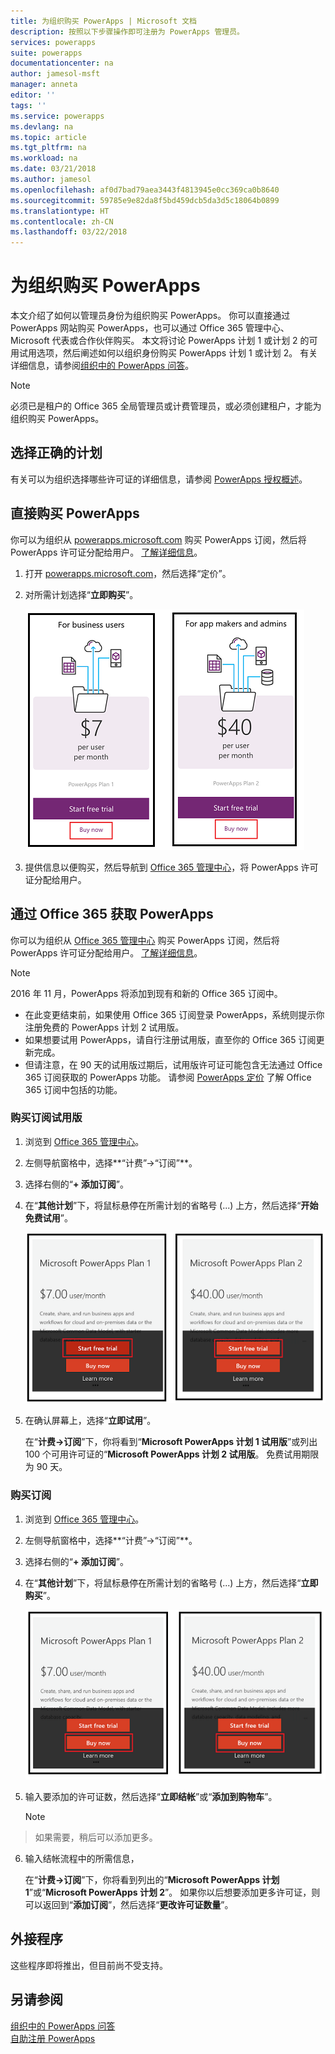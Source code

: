 ```yaml
---
title: 为组织购买 PowerApps | Microsoft 文档
description: 按照以下步骤操作即可注册为 PowerApps 管理员。
services: powerapps
suite: powerapps
documentationcenter: na
author: jamesol-msft
manager: anneta
editor: ''
tags: ''
ms.service: powerapps
ms.devlang: na
ms.topic: article
ms.tgt_pltfrm: na
ms.workload: na
ms.date: 03/21/2018
ms.author: jamesol
ms.openlocfilehash: af0d7bad79aea3443f4813945e0cc369ca0b8640
ms.sourcegitcommit: 59785e9e82da8f5bd459dcb5da3d5c18064b0899
ms.translationtype: HT
ms.contentlocale: zh-CN
ms.lasthandoff: 03/22/2018
---
```

# <a name="purchase-powerapps-for-your-organization"></a>为组织购买 PowerApps
本文介绍了如何以管理员身份为组织购买 PowerApps。 你可以直接通过 PowerApps 网站购买 PowerApps，也可以通过 Office 365 管理中心、Microsoft 代表或合作伙伴购买。 本文将讨论 PowerApps 计划 1 或计划 2 的可用试用选项，然后阐述如何以组织身份购买 PowerApps 计划 1 或计划 2。 有关详细信息，请参阅[组织中的 PowerApps 问答](signup-question-and-answer.md)。

> [!NOTE]
>   必须已是租户的 Office 365 全局管理员或计费管理员，或必须创建租户，才能为组织购买 PowerApps。

## <a name="choosing-the-right-plan"></a>选择正确的计划
有关可以为组织选择哪些许可证的详细信息，请参阅 [PowerApps 授权概述](pricing-billing-skus.md)。

## <a name="purchase-powerapps-directly"></a>直接购买 PowerApps
你可以为组织从 [powerapps.microsoft.com][4] 购买 PowerApps 订阅，然后将 PowerApps 许可证分配给用户。 [了解详细信息][5]。

1. 打开 [powerapps.microsoft.com][4]，然后选择“定价”。

2. 对所需计划选择“**立即购买**”。

    ![](./media/signup-for-powerapps-admin/buy-now.png)

3. 提供信息以便购买，然后导航到 [Office 365 管理中心][6]，将 PowerApps 许可证分配给用户。

## <a name="get-powerapps-through-office-365"></a>通过 Office 365 获取 PowerApps
你可以为组织从 [Office 365 管理中心][6] 购买 PowerApps 订阅，然后将 PowerApps 许可证分配给用户。 [了解详细信息][5]。

> [!NOTE]
> 2016 年 11 月，PowerApps 将添加到现有和新的 Office 365 订阅中。
>
> * 在此变更结束前，如果使用 Office 365 订阅登录 PowerApps，系统则提示你注册免费的 PowerApps 计划 2 试用版。
> * 如果想要试用 PowerApps，请自行注册试用版，直至你的 Office 365 订阅更新完成。  
> * 但请注意，在 90 天的试用版过期后，试用版许可证可能包含无法通过 Office 365 订阅获取的 PowerApps 功能。  请参阅 [PowerApps 定价][2] 了解 Office 365 订阅中包括的功能。


### <a name="purchase-a-subscription-trial"></a>购买订阅试用版
1. 浏览到 [Office 365 管理中心][6]。

2. 左侧导航窗格中，选择**“计费”->“订阅”**。

3. 选择右侧的“**+ 添加订阅**”。

4. 在“**其他计划**”下，将鼠标悬停在所需计划的省略号 (...) 上方，然后选择“**开始免费试用**”。

    ![](./media/signup-for-powerapps-admin/admin-purchase-trial.png)

5. 在确认屏幕上，选择“**立即试用**”。

    在“**计费->订阅**”下，你将看到“**Microsoft PowerApps 计划 1 试用版**”或列出 100 个可用许可证的“**Microsoft PowerApps 计划 2 试用版**。 免费试用期限为 90 天。

### <a name="purchase-a-subscription"></a>购买订阅
1. 浏览到 [Office 365 管理中心][6]。

2. 左侧导航窗格中，选择**“计费”->“订阅”**。

3. 选择右侧的“**+ 添加订阅**”。

4. 在“**其他计划**”下，将鼠标悬停在所需计划的省略号 (...) 上方，然后选择“**立即购买**”。

    ![](./media/signup-for-powerapps-admin/admin-purchase-paid.png)

5. 输入要添加的许可证数，然后选择“**立即结帐**”或“**添加到购物车**”。

   > [!NOTE]
> 如果需要，稍后可以添加更多。
   >

6. 输入结帐流程中的所需信息，

    在“**计费->订阅**”下，你将看到列出的“**Microsoft PowerApps 计划 1**”或“**Microsoft PowerApps 计划 2**”。 如果你以后想要添加更多许可证，则可以返回到“**添加订阅**”，然后选择“**更改许可证数量**”。

## <a name="add-ons"></a>外接程序
这些程序即将推出，但目前尚不受支持。

## <a name="see-also"></a>另请参阅
[组织中的 PowerApps 问答](signup-question-and-answer.md)  
[自助注册 PowerApps](../maker/signup-for-powerapps.md)  

<!--Reference links in article-->
[1]: http://go.microsoft.com/fwlink/p/?LinkId=715583
[2]: http://go.microsoft.com/fwlink/p/?LinkId=708209
[4]: https://go.microsoft.com/fwlink/?linkid=832551
[5]: https://support.office.com/article/997596b5-4173-4627-b915-36abac6786dc
[6]: https://portal.office.com/admin/default.aspx
